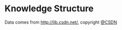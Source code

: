 # Knowledge Structure

Data comes from <http://lib.csdn.net/>, copyright [@CSDN](http://www.csdn.net/)